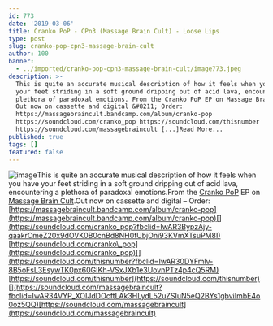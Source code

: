 ```yaml
---
id: 773
date: '2019-03-06'
title: Cranko PoP - CPn3 (Massage Brain Cult) - Loose Lips
type: post
slug: cranko-pop-cpn3-massage-brain-cult
author: 100
banner:
  - ../imported/cranko-pop-cpn3-massage-brain-cult/image773.jpeg
description: >-
  This is quite an accurate musical description of how it feels when you have
  your feet striding in a soft ground dripping out of acid lava, encountering a
  plethora of paradoxal emotions. From the Cranko PoP EP on Massage Brain Cult.
  Out now on cassette and digital &#8211; Order:
  https://massagebraincult.bandcamp.com/album/cranko-pop
  https://soundcloud.com/cranko_pop https://soundcloud.com/thisnumber
  https://soundcloud.com/massagebraincult [...]Read More...
published: true
tags: []
featured: false
---
```

![image](../../imported/cranko-pop-cpn3-massage-brain-cult/image773.jpeg)This is quite an accurate musical description of how it feels when you have your feet striding in a soft ground dripping out of acid lava, encountering a plethora of paradoxal emotions.From the [Cranko PoP](https://crankopop.bandcamp.com) EP on [Massage Brain Cult](https://massagebraincult.bandcamp.com).Out now on cassette and digital – Order: [https://massagebraincult.bandcamp.com/album/cranko-pop](https://massagebraincult.bandcamp.com/album/cranko-pop)[](https://soundcloud.com/cranko_pop?fbclid=IwAR3BypzAjy-qaakrCmeZ20x9dOVK0B0cnBd8NH0tUbjOni93KVmXTsuPM8I)[https://soundcloud.com/cranko\_pop](https://soundcloud.com/cranko_pop)[](https://soundcloud.com/thisnumber?fbclid=IwAR30DYFmlv-8B5oFsL3EsywTK0px60GIKh-VSxJXb1e3UovnPTz4p4cQ5RM)[https://soundcloud.com/thisnumber](https://soundcloud.com/thisnumber)[](https://soundcloud.com/massagebraincult?fbclid=IwAR34VYP_XOIJdDOcftLAk3HLydL52uZSIuN5eQ2BYs1gbviImbE4o0oz5QQ)[https://soundcloud.com/massagebraincult](https://soundcloud.com/massagebraincult)